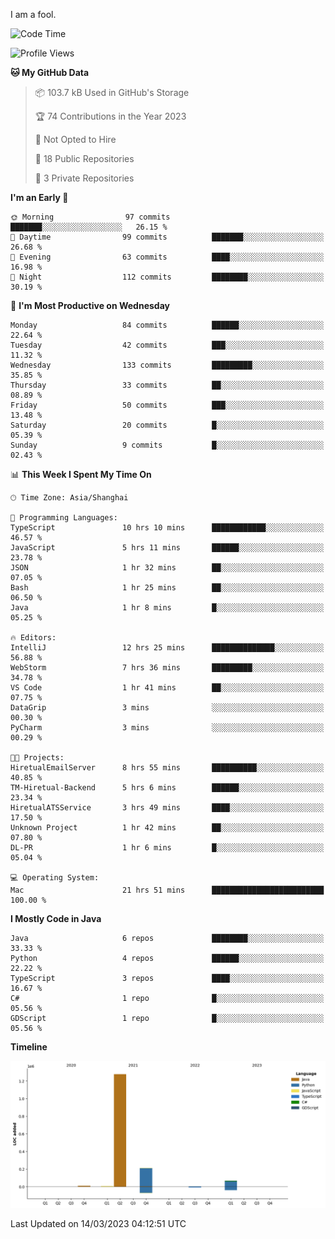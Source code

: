 I am a fool.

<!--START_SECTION:waka-->
![Code Time](http://img.shields.io/badge/Code%20Time-172%20hrs%201%20min-blue)

![Profile Views](http://img.shields.io/badge/Profile%20Views-26-blue)

**🐱 My GitHub Data** 

> 📦 103.7 kB Used in GitHub's Storage 
 > 
> 🏆 74 Contributions in the Year 2023
 > 
> 🚫 Not Opted to Hire
 > 
> 📜 18 Public Repositories 
 > 
> 🔑 3 Private Repositories 
 > 
**I'm an Early 🐤** 

```text
🌞 Morning                97 commits          ███████░░░░░░░░░░░░░░░░░░   26.15 % 
🌆 Daytime                99 commits          ███████░░░░░░░░░░░░░░░░░░   26.68 % 
🌃 Evening                63 commits          ████░░░░░░░░░░░░░░░░░░░░░   16.98 % 
🌙 Night                  112 commits         ████████░░░░░░░░░░░░░░░░░   30.19 % 
```
📅 **I'm Most Productive on Wednesday** 

```text
Monday                   84 commits          ██████░░░░░░░░░░░░░░░░░░░   22.64 % 
Tuesday                  42 commits          ███░░░░░░░░░░░░░░░░░░░░░░   11.32 % 
Wednesday                133 commits         █████████░░░░░░░░░░░░░░░░   35.85 % 
Thursday                 33 commits          ██░░░░░░░░░░░░░░░░░░░░░░░   08.89 % 
Friday                   50 commits          ███░░░░░░░░░░░░░░░░░░░░░░   13.48 % 
Saturday                 20 commits          █░░░░░░░░░░░░░░░░░░░░░░░░   05.39 % 
Sunday                   9 commits           █░░░░░░░░░░░░░░░░░░░░░░░░   02.43 % 
```


📊 **This Week I Spent My Time On** 

```text
🕑︎ Time Zone: Asia/Shanghai

💬 Programming Languages: 
TypeScript               10 hrs 10 mins      ████████████░░░░░░░░░░░░░   46.57 % 
JavaScript               5 hrs 11 mins       ██████░░░░░░░░░░░░░░░░░░░   23.78 % 
JSON                     1 hr 32 mins        ██░░░░░░░░░░░░░░░░░░░░░░░   07.05 % 
Bash                     1 hr 25 mins        ██░░░░░░░░░░░░░░░░░░░░░░░   06.50 % 
Java                     1 hr 8 mins         █░░░░░░░░░░░░░░░░░░░░░░░░   05.25 % 

🔥 Editors: 
IntelliJ                 12 hrs 25 mins      ██████████████░░░░░░░░░░░   56.88 % 
WebStorm                 7 hrs 36 mins       █████████░░░░░░░░░░░░░░░░   34.78 % 
VS Code                  1 hr 41 mins        ██░░░░░░░░░░░░░░░░░░░░░░░   07.75 % 
DataGrip                 3 mins              ░░░░░░░░░░░░░░░░░░░░░░░░░   00.30 % 
PyCharm                  3 mins              ░░░░░░░░░░░░░░░░░░░░░░░░░   00.29 % 

🐱‍💻 Projects: 
HiretualEmailServer      8 hrs 55 mins       ██████████░░░░░░░░░░░░░░░   40.85 % 
TM-Hiretual-Backend      5 hrs 6 mins        ██████░░░░░░░░░░░░░░░░░░░   23.34 % 
HiretualATSService       3 hrs 49 mins       ████░░░░░░░░░░░░░░░░░░░░░   17.50 % 
Unknown Project          1 hr 42 mins        ██░░░░░░░░░░░░░░░░░░░░░░░   07.80 % 
DL-PR                    1 hr 6 mins         █░░░░░░░░░░░░░░░░░░░░░░░░   05.04 % 

💻 Operating System: 
Mac                      21 hrs 51 mins      █████████████████████████   100.00 % 
```

**I Mostly Code in Java** 

```text
Java                     6 repos             ████████░░░░░░░░░░░░░░░░░   33.33 % 
Python                   4 repos             ██████░░░░░░░░░░░░░░░░░░░   22.22 % 
TypeScript               3 repos             ████░░░░░░░░░░░░░░░░░░░░░   16.67 % 
C#                       1 repo              █░░░░░░░░░░░░░░░░░░░░░░░░   05.56 % 
GDScript                 1 repo              █░░░░░░░░░░░░░░░░░░░░░░░░   05.56 % 
```



**Timeline**

![Lines of Code chart](https://raw.githubusercontent.com/VeejaLiu/VeejaLiu/master/assets/bar_graph.png)


 Last Updated on 14/03/2023 04:12:51 UTC
<!--END_SECTION:waka-->
